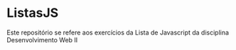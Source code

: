 # ListasJS
Este repositório se refere aos exercícios da Lista de Javascript da disciplina Desenvolvimento Web II
